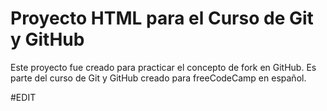 # Proyecto HTML para el Curso de Git y GitHub

Este proyecto fue creado para practicar el concepto de fork en GitHub. Es parte del curso de Git y GitHub creado para freeCodeCamp en español.


#EDIT